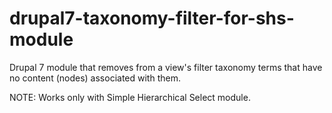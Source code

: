 # drupal7-taxonomy-filter-for-shs-module
Drupal 7 module that removes from a view's filter taxonomy terms that have no content (nodes) associated with them.

NOTE: Works only with Simple Hierarchical Select module.

